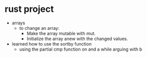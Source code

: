# rust project

- arrays
  - to change an array:
    - Make the array mutable with mut.
    - Initialize the array anew with the changed values.
- learned how to use the sortby function
  - using the partial cmp function on and a while arguing with b